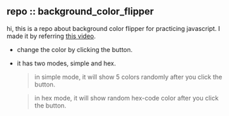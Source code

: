 ## repo :: background_color_flipper
hi, this is a repo about background color flipper for practicing javascript. I made it by referring [this video](https://youtu.be/3PHXvlpOkf4?t=426).

- change the color by clicking the button.

- it has two modes, simple and hex.

  > in simple mode, it will show 5 colors randomly after you click the button.
  
  > in hex mode, it will show random hex-code color after you click the button.

